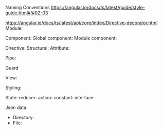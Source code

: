 Naming Conventions
https://angular.io/docs/ts/latest/guide/style-guide.html#!#02-03

https://angular.io/docs/ts/latest/api/core/index/Directive-decorator.html
Module:

Component:
Global component:
Module component:

Directive:
Structural:
Attribute:

Pipe:

Guard

View:

Styling:

State:
reducer:
action:
constant:
interface

Json data:


- Directory:
- File:

